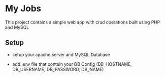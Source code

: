 # My Jobs

This project contains a simple web app with crud operations built using PHP and MySQL

## Setup
- setup your apache server and MySQL Database

- add .env file that contain your DB Config (DB_HOSTNAME, DB_USERNAME, DB_PASSWORD, DB_NAME)